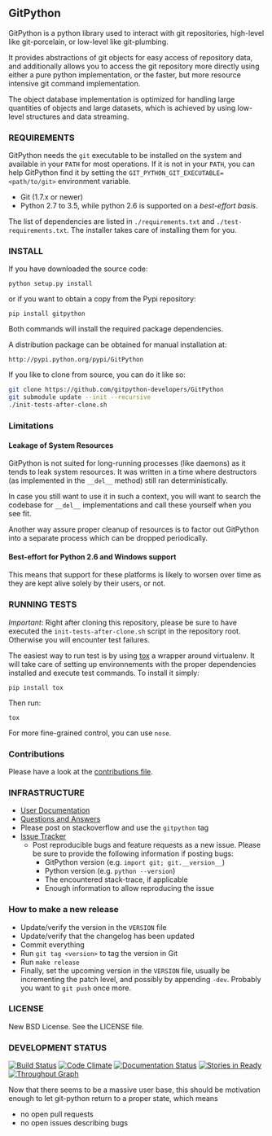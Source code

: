 ## GitPython

GitPython is a python library used to interact with git repositories, high-level like git-porcelain, or low-level like git-plumbing.

It provides abstractions of git objects for easy access of repository data, and additionally allows you to access the git repository more directly using either a pure python implementation, or the faster, but more resource intensive git command implementation.

The object database implementation is optimized for handling large quantities of objects and large datasets, which is achieved by using low-level structures and data streaming.


### REQUIREMENTS

GitPython needs the `git` executable to be installed on the system and available in your `PATH` for most operations. If it is not in your `PATH`, you can help GitPython find it by setting the `GIT_PYTHON_GIT_EXECUTABLE=<path/to/git>` environment variable.

* Git (1.7.x or newer)
* Python 2.7 to 3.5, while python 2.6 is supported on a *best-effort basis*.

The list of dependencies are listed in `./requirements.txt` and `./test-requirements.txt`. The installer takes care of installing them for you.

### INSTALL

If you have downloaded the source code:

    python setup.py install

or if you want to obtain a copy from the Pypi repository:

    pip install gitpython

Both commands will install the required package dependencies.

A distribution package can be obtained for manual installation at:

    http://pypi.python.org/pypi/GitPython
    
If you like to clone from source, you can do it like so:

```bash
git clone https://github.com/gitpython-developers/GitPython
git submodule update --init --recursive
./init-tests-after-clone.sh
```

### Limitations

#### Leakage of System Resources

GitPython is not suited for long-running processes (like daemons) as it tends to
leak system resources. It was written in a time where destructors (as implemented 
in the `__del__` method) still ran deterministically.

In case you still want to use it in such a context, you will want to search the
codebase for `__del__` implementations and call these yourself when you see fit.

Another way assure proper cleanup of resources is to factor out GitPython into a
separate process which can be dropped periodically.

#### Best-effort for Python 2.6 and Windows support

This means that support for these platforms is likely to worsen over time
as they are kept alive solely by their users, or not.

### RUNNING TESTS

*Important*: Right after cloning this repository, please be sure to have executed the `init-tests-after-clone.sh` script in the repository root. Otherwise you will encounter test failures.

The easiest way to run test is by using [tox](https://pypi.python.org/pypi/tox) a wrapper around virtualenv. It will take care of setting up environnements with the proper dependencies installed and execute test commands. To install it simply:

    pip install tox

Then run:

    tox
    
    
For more fine-grained control, you can use `nose`.

### Contributions

Please have a look at the [contributions file][contributing].

### INFRASTRUCTURE

* [User Documentation](http://gitpython.readthedocs.org)
* [Questions and Answers](http://stackexchange.com/filters/167317/gitpython)
 * Please post on stackoverflow and use the `gitpython` tag
* [Issue Tracker](https://github.com/gitpython-developers/GitPython/issues)
  * Post reproducible bugs and feature requests as a new issue. Please be sure to provide the following information if posting bugs:
    * GitPython version (e.g. `import git; git.__version__`)
    * Python version (e.g. `python --version`)
    * The encountered stack-trace, if applicable
    * Enough information to allow reproducing the issue

### How to make a new release

* Update/verify the version in the `VERSION` file
* Update/verify that the changelog has been updated
* Commit everything
* Run `git tag <version>` to tag the version in Git
* Run `make release`
* Finally, set the upcoming version in the `VERSION` file, usually be
  incrementing the patch level, and possibly by appending `-dev`. Probably you
  want to `git push` once more.
  
### LICENSE

New BSD License.  See the LICENSE file.

### DEVELOPMENT STATUS

[![Build Status](https://travis-ci.org/gitpython-developers/GitPython.svg)](https://travis-ci.org/gitpython-developers/GitPython)
[![Code Climate](https://codeclimate.com/github/gitpython-developers/GitPython/badges/gpa.svg)](https://codeclimate.com/github/gitpython-developers/GitPython)
[![Documentation Status](https://readthedocs.org/projects/gitpython/badge/?version=stable)](https://readthedocs.org/projects/gitpython/?badge=stable)
[![Stories in Ready](https://badge.waffle.io/gitpython-developers/GitPython.png?label=ready&title=Ready)](https://waffle.io/gitpython-developers/GitPython)
[![Throughput Graph](https://graphs.waffle.io/gitpython-developers/GitPython/throughput.svg)](https://waffle.io/gitpython-developers/GitPython/metrics/throughput)

Now that there seems to be a massive user base, this should be motivation enough to let git-python return to a proper state, which means

* no open pull requests
* no open issues describing bugs

[contributing]: https://github.com/gitpython-developers/GitPython/blob/master/CONTRIBUTING.md
